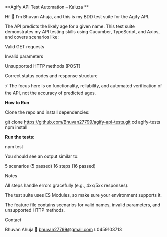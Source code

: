 **Agify API Test Automation – Kaluza **

Hi! 👋 I’m Bhuvan Ahuja, and this is my BDD test suite for the Agify API.

The API predicts the likely age for a given name. This test suite demonstrates my API testing skills using Cucumber, TypeScript, and Axios, and covers scenarios like:

Valid GET requests

Invalid parameters

Unsupported HTTP methods (POST)

Correct status codes and response structure

⚡ The focus here is on functionality, reliability, and automated verification of the API, not the accuracy of predicted ages.

**How to Run**

Clone the repo and install dependencies:

git clone https://github.com/Bhuvan27799/agify-api-tests.git
cd agify-tests
npm install


**Run the tests:**

npm test


You should see an output similar to:

5 scenarios (5 passed)
16 steps (16 passed)

Notes

All steps handle errors gracefully (e.g., 4xx/5xx responses).

The test suite uses ES Modules, so make sure your environment supports it.

The feature file contains scenarios for valid names, invalid parameters, and unsupported HTTP methods.


Contact

Bhuvan Ahuja
📧 bhuvan27799@gmail.com
📞 0459103713
